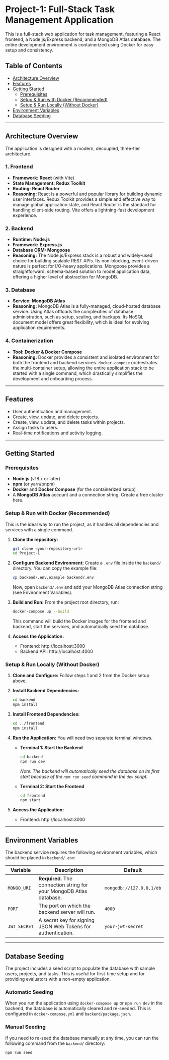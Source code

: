 # Project-1: Full-Stack Task Management Application

This is a full-stack web application for task management, featuring a React frontend, a Node.js/Express backend, and a MongoDB Atlas database. The entire development environment is containerized using Docker for easy setup and consistency.

## Table of Contents

- [Architecture Overview](#architecture-overview)
- [Features](#features)
- [Getting Started](#getting-started)
  - [Prerequisites](#prerequisites)
  - [Setup & Run with Docker (Recommended)](#setup--run-with-docker-recommended)
  - [Setup & Run Locally (Without Docker)](#setup--run-locally-without-docker)
- [Environment Variables](#environment-variables)
- [Database Seeding](#database-seeding)

---

## Architecture Overview

The application is designed with a modern, decoupled, three-tier architecture.

### 1. Frontend
*   **Framework:** **React** (with Vite)
*   **State Management:** **Redux Toolkit**
*   **Routing:** **React Router**
*   **Reasoning:** React is a powerful and popular library for building dynamic user interfaces. Redux Toolkit provides a simple and effective way to manage global application state, and React Router is the standard for handling client-side routing. Vite offers a lightning-fast development experience.

### 2. Backend
*   **Runtime:** **Node.js**
*   **Framework:** **Express.js**
*   **Database ORM:** **Mongoose**
*   **Reasoning:** The Node.js/Express stack is a robust and widely-used choice for building scalable REST APIs. Its non-blocking, event-driven nature is perfect for I/O-heavy applications. Mongoose provides a straightforward, schema-based solution to model application data, offering a higher level of abstraction for MongoDB.

### 3. Database
*   **Service:** **MongoDB Atlas**
*   **Reasoning:** MongoDB Atlas is a fully-managed, cloud-hosted database service. Using Atlas offloads the complexities of database administration, such as setup, scaling, and backups. Its NoSQL document model offers great flexibility, which is ideal for evolving application requirements.

### 4. Containerization
*   **Tool:** **Docker & Docker Compose**
*   **Reasoning:** Docker provides a consistent and isolated environment for both the frontend and backend services. `docker-compose` orchestrates the multi-container setup, allowing the entire application stack to be started with a single command, which drastically simplifies the development and onboarding process.

---

## Features

*   User authentication and management.
*   Create, view, update, and delete projects.
*   Create, view, update, and delete tasks within projects.
*   Assign tasks to users.
*   Real-time notifications and activity logging.

---

## Getting Started

### Prerequisites

*   **Node.js** (v18.x or later)
*   **npm** (or yarn/pnpm)
*   **Docker** and **Docker Compose** (for the containerized setup)
*   A **MongoDB Atlas** account and a connection string. Create a free cluster here.

### Setup & Run with Docker (Recommended)

This is the ideal way to run the project, as it handles all dependencies and services with a single command.

1.  **Clone the repository:**
    ```sh
    git clone <your-repository-url>
    cd Project-1
    ```

2.  **Configure Backend Environment:**
    Create a `.env` file inside the `backend/` directory. You can copy the example file:
    ```sh
    cp backend/.env.example backend/.env
    ```
    Now, open `backend/.env` and add your MongoDB Atlas connection string (see Environment Variables).

3.  **Build and Run:**
    From the project root directory, run:
    ```sh
    docker-compose up --build
    ```
    This command will build the Docker images for the frontend and backend, start the services, and automatically seed the database.

4.  **Access the Application:**
    *   Frontend: http://localhost:3000
    *   Backend API: http://localhost:4000

### Setup & Run Locally (Without Docker)

1.  **Clone and Configure:**
    Follow steps 1 and 2 from the Docker setup above.

2.  **Install Backend Dependencies:**
    ```sh
    cd backend
    npm install
    ```

3.  **Install Frontend Dependencies:**
    ```sh
    cd ../frontend
    npm install
    ```

4.  **Run the Application:**
    You will need two separate terminal windows.

    *   **Terminal 1: Start the Backend**
        ```sh
        cd backend
        npm run dev
        ```
        *Note: The backend will automatically seed the database on its first start because of the `npm run seed` command in the `dev` script.*

    *   **Terminal 2: Start the Frontend**
        ```sh
        cd frontend
        npm start
        ```

5.  **Access the Application:**
    *   Frontend: http://localhost:3000

---

## Environment Variables

The backend service requires the following environment variables, which should be placed in `backend/.env`:

| Variable    | Description                                                                                             | Default                  |
|-------------|---------------------------------------------------------------------------------------------------------|--------------------------|
| `MONGO_URI` | **Required.** The connection string for your MongoDB Atlas database.                                      | `mongodb://127.0.0.1/db` |
| `PORT`      | The port on which the backend server will run.                                                          | `4000`                   |
| `JWT_SECRET`| A secret key for signing JSON Web Tokens for authentication.                                              | `your-jwt-secret`        |

---

## Database Seeding

The project includes a seed script to populate the database with sample users, projects, and tasks. This is useful for first-time setup and for providing evaluators with a non-empty application.

### Automatic Seeding

When you run the application using `docker-compose up` or `npm run dev` in the backend, the database is automatically cleared and re-seeded. This is configured in `docker-compose.yml` and `backend/package.json`.

### Manual Seeding

If you need to re-seed the database manually at any time, you can run the following command from the `backend/` directory:

```sh
npm run seed
```